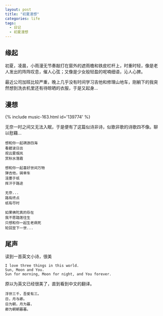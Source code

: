 ```yaml
---
layout: post
title: "初夏漫想"
categories: life
tags: 
  - 日记
  - 初夏漫想
---
```


## 缘起

初夏，凌晨，小雨漫无节奏敲打在窗外的遮雨檐和铁皮栏杆上，时重时轻，像是老人发出的阵阵叹息，催人心弦；又像是少女般轻盈的呢喃细语，沁人心脾。

最近公司加班比较严重，晚上几乎没有时间学习吉他和修理山地车，刚躺下的我突然想到洗衣机里还有待晾晒的衣服，于是又起身...

## 漫想

{% include music-163.html id='139774' %}

无奈一时之间又无法入眠，于是便有了这篇似诗非诗，似歌非歌的诗歌四不像。聊以慰藉...


	想和你一起骋游四海
	看碧波日出
	观云雾烟岚
	赏秋水落霞

	想和你一起喜好世间万物
	弹吉他，骑单车
	渲墨于纸
	挥汗于路途

	无奈...
	路有终点
	纸有尽时

	如果佛陀真的存在
	我不愿踏莲往生
	只想和你一起生老病死
	轮回至下一世...

## 尾声

读到一首英文小诗，很美

	I love three things in this world.
	Sun, Moon and You.
	Sun for morning, Moon for night, and You forever.

原以为英文已经很美了，直到看到中文的翻译。

	浮世三千，吾爱有三。
	日，月与卿。
	日为朝，月为暮，
	卿为朝朝暮暮。


[1]: http://music.163.com/#/song?id=139774